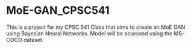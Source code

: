 # MoE-GAN_CPSC541
This is a project for my CPSC 541 Class that aims to create an MoE GAN using Bayesian Neural Networks. Model will be assessed using the MS-COCO dataset.
